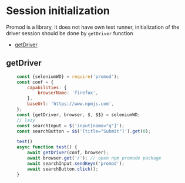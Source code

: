 # Session initialization
Promod is a library, it does not have own test runner, initialization of the driver session should be done by ```getDriver``` function

- [getDriver](#getdriver)


## getDriver
```js
	const {seleniumWD} = require('promod');
	const conf = {
		capabilities: {
			browserName: 'firefox',
		},
		baseUrl: 'https://www.npmjs.com',
	};
	const {getDriver, browser, $, $$} = seleniumWD;
	// lazy
	const searchInput = $('input[name="q"]');
	const searchButton = $$('[title="Submit"]').get(0);

	test()
	async function test() {
		await getDriver(conf, browser);
		await browser.get('/'); // open npm promode package
		await searchInput.sendKeys('promod');
		await searchButton.click();
	}
```
